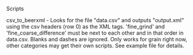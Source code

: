 Scripts

csv_to_beerxml - Looks for the file "data.csv" and outputs "output.xml" using the csv headers (row 0) as the XML tags. 'fine_grind' and 'fine_coarse_difference' must be next to each other and in that order in data.csv. Blanks and dashes are ignored. Only works for grain right now, other categories may get their own scripts.  See example file for details.